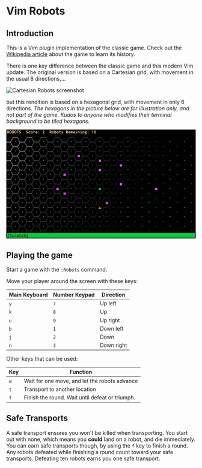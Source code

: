 # Vim Robots

## Introduction
This is a Vim plugin implementation of the classic game. Check out the [Wikipedia article](https://en.wikipedia.org/wiki/Chase_(video_game)) about the game to learn its history.

There is one key difference between the classic game and this modern Vim update. The original version is based on a Cartesian grid, with movement in the usual 8 directions,...

![Cartesian Robots screenshot](https://upload.wikimedia.org/wikipedia/commons/b/bf/Robots_text_screenshot.png)

but this rendition is based on a hexagonal grid, with movement in only 6 directions. *The hexagons in the picture below are for illustration only, and not part of the game. Kudos to anyone who modifies their terminal background to be tiled hexagons.*

![Hex Robots screenshot](https://github.com/PhilRunninger/vim-robots/raw/master/HexRobots.png)

## Playing the game

Start a game with the `:Robots` command.

Move your player around the screen with these keys:

Main Keyboard | Number Keypad | Direction
---|---|---
`y` | `7` | Up left
`k` | `8` | Up
`u` | `9` | Up right
`b` | `1` | Down left
`j` | `2` | Down
`n` | `3` | Down right

Other keys that can be used:

Key | Function
---|---
`w` | Wait for one move, and let the robots advance
`t` | Transport to another location
`f` | Finish the round. Wait until defeat or triumph.

## Safe Transports
A safe transport ensures you won't be killed when transporting. You start out with none, which means you **could** land on a robot, and die immediately. You can earn safe transports though, by using the `f` key to finish a round. Any robots defeated while finishing a round count toward your safe transports. Defeating ten robots earns you one safe transport.

